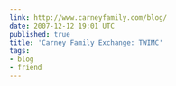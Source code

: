 ```yaml
---
link: http://www.carneyfamily.com/blog/
date: 2007-12-12 19:01 UTC
published: true
title: 'Carney Family Exchange: TWIMC'
tags:
- blog
- friend
---
```



